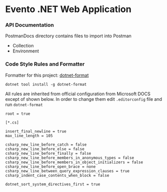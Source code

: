 # Evento .NET Web Application

### API Documentation
PostmanDocs directory contains files to import into Postman
* Collection
* Environment

### Code Style Rules and Formatter
Formatter for this project: [dotnet-format](https://github.com/dotnet/format)
```
dotnet tool install -g dotnet-format
```
All rules are inherited from official configuration from Microsoft DOCS except of shown below.
In order to change them edit `.editorconfig` file and run `dotnet-format` 
```
root = true

[*.cs]

insert_final_newline = true
max_line_length = 105

csharp_new_line_before_catch = false
csharp_new_line_before_else = false
csharp_new_line_before_finally = false
csharp_new_line_before_members_in_anonymous_types = false
csharp_new_line_before_members_in_object_initializers = false
csharp_new_line_before_open_brace = none
csharp_new_line_between_query_expression_clauses = true
csharp_indent_case_contents_when_block = false

dotnet_sort_system_directives_first = true
```
